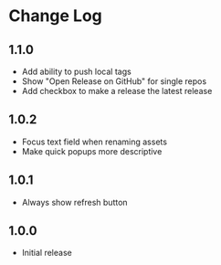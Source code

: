 # Change Log

## 1.1.0

-   Add ability to push local tags
-   Show "Open Release on GitHub" for single repos
-   Add checkbox to make a release the latest release

## 1.0.2

-   Focus text field when renaming assets
-   Make quick popups more descriptive

## 1.0.1

-   Always show refresh button

## 1.0.0

-   Initial release
